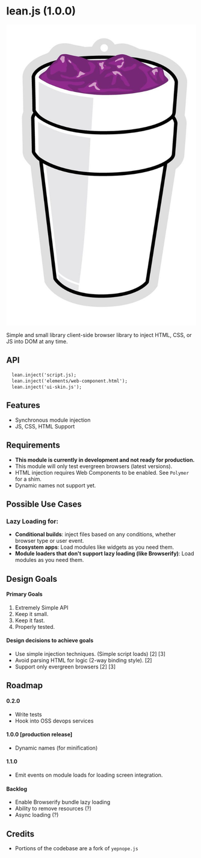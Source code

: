 lean.js (1.0.0)
=========

![leanjs!](./about/lean.jpg)

Simple and small library client-side browser library to inject HTML, CSS, or JS into DOM at any time.

## API
```
  lean.inject('script.js);
  lean.inject('elements/web-component.html');
  lean.inject('ui-skin.js');
```
## Features
* Synchronous module injection
* JS, CSS, HTML Support

## Requirements

* **This module is currently in development and not ready for production.**
* This module will only test evergreen browsers (latest versions).
* HTML injection requires Web Components to be enabled. See `Polymer` for a shim.
* Dynamic names not support yet.

## Possible Use Cases

### Lazy Loading for:

* **Conditional builds**: inject files based on any conditions, whether browser type or user event.
* **Ecosystem apps**: Load modules like widgets as you need them.
* **Module loaders that don't support lazy loading (like Browserify)**: Load modules as you need them.

## Design Goals

#### Primary Goals
1. Extremely Simple API 
2. Keep it small.
3. Keep it fast.
4. Properly tested.

#### Design decisions to achieve goals
* Use simple injection techniques. (Simple script loads) [2] [3]
* Avoid parsing HTML for logic (2-way binding style). [2]
* Support only evergreen browsers [2] [3]

## Roadmap

#### 0.2.0
* Write tests
* Hook into OSS devops services

#### 1.0.0 [production release]
* Dynamic names (for minification)

#### 1.1.0
* Emit events on module loads for loading screen integration.

#### Backlog
* Enable Browserify bundle lazy loading
* Ability to remove resources (?)
* Async loading (?)

## Credits
* Portions of the codebase are a fork of `yepnope.js`
